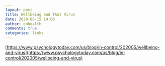 ```yaml
---
layout: post
title: Wellbeing and That Virus
date: 2020-06-15 14:00
author: onhealth
comments: true
categories: links
---
```


[https://www.psychologytoday.com/us/blog/in-control/202005/wellbeing-and-virus](https://www.psychologytoday.com/us/blog/in-control/202005/wellbeing-and-virus)
